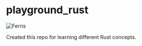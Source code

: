 # playground_rust
![Ferris](https://rustacean.net/assets/cuddlyferris.svg)

Created this repo for learning different Rust concepts.
